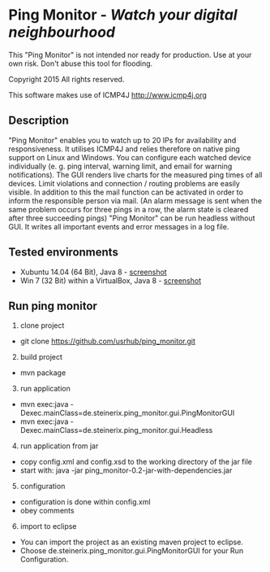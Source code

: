 # Ping Monitor - _Watch your digital neighbourhood_

This "Ping Monitor" is not intended nor ready for production. Use at
your own risk. Don't abuse this tool for flooding.

Copyright 2015 All rights reserved.

This software makes use of ICMP4J http://www.icmp4j.org

## Description

"Ping Monitor" enables you to watch up to 20 IPs for availability and
responsiveness. It utilises ICMP4J and relies therefore on native
ping support on Linux and Windows. You can configure each watched
device individually (e. g. ping interval, warning limit, and email for
warning notifications).
The GUI renders live charts for the measured ping times of all
devices. Limit violations and connection / routing problems are easily
visible. In addition to this the mail function can be activated in
order to inform the responsible person via mail. (An alarm message is
sent when the same problem occurs for three pings in a row, the alarm
state is cleared after three succeeding pings)
"Ping Monitor" can be run headless without GUI. It writes all
important events and error messages in a log file.

## Tested environments
- Xubuntu 14.04 (64 Bit), Java 8 - [screenshot](https://raw.githubusercontent.com/usrhub/ping_monitor/master/sreenshot.jpg)
- Win 7 (32 Bit) within a VirtualBox, Java 8 - [screenshot](https://raw.githubusercontent.com/usrhub/ping_monitor/master/screenshot-windows.jpg)

## Run ping monitor

1. clone project
 - git clone https://github.com/usrhub/ping_monitor.git

2. build project
 - mvn package

3. run application
  - mvn exec:java -Dexec.mainClass=de.steinerix.ping_monitor.gui.PingMonitorGUI
  - mvn exec:java -Dexec.mainClass=de.steinerix.ping_monitor.gui.Headless

4. run application from jar
  - copy config.xml and config.xsd to the working directory of the jar file
  - start with: java -jar ping_monitor-0.2-jar-with-dependencies.jar

5. configuration
  - configuration is done within config.xml
  - obey comments

6. import to eclipse
  - You can import the project as an existing maven project to eclipse.
  - Choose de.steinerix.ping_monitor.gui.PingMonitorGUI for your Run
Configuration.
